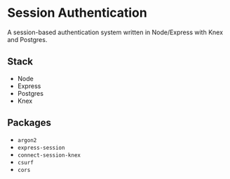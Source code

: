 # Session Authentication

A session-based authentication system written in Node/Express with Knex and Postgres.

## Stack

- Node
- Express
- Postgres
- Knex

## Packages

- `argon2`
- `express-session`
- `connect-session-knex`
- `csurf`
- `cors`
